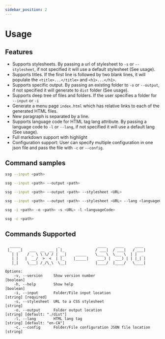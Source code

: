 ```yaml
---
sidebar_position: 2
---
```


# Usage

## Features

- Supports stylesheets. By passing a url of stylesheet to `-s` or `--stylesheet`, if not specified it will use a default stylesheet (See usage).
- Supports titles. If the first line is followed by two blank lines, it will populate the `<title>...</title>` and `<h1>...</h1>`.
- Supports specific output. By passing an existing folder to `-o` or `--output`, if not specified it will generate to `dist` folder (See usage).
- Supports deep tree of files and folders. If the user specifies a folder for `--input` or `-i`
- Generate a menu page `index.html` which has relative links to each of the generated HTML files.
- New paragraph is separated by a line.
- Supports language code for HTML tag lang attribute. By passing a language code to `-l` or `--lang`, if not specified it will use a default lang (See usage).
- Full markdown support with highlight
- Configuration support: User can specify multiple configuration in one json file and pass the file with `-c` or `--config`.

## Command samples

```bash
ssg --input <path>
```

```bash
ssg --input <path> --output <path>
```

```bash
ssg --input <path> --output <path> --stylesheet <URL>
```

```bash
ssg --input <path> --output <path> --stylesheet <URL> --lang <languageCode>
```

```bash
ssg -i <path> -o <path> -s <URL> -l <languageCode>
```

```bash
ssg -c <path>
```

## Commands Supported

```none
  _____                 _                 ____    ____     ____
 |_   _|   ___  __  __ | |_              / ___|  / ___|   / ___|
   | |    / _ \ \ \/ / | __|    _____    \___ \  \___ \  | |  _
   | |   |  __/  >  <  | |_    |_____|    ___) |  ___) | | |_| |
   |_|    \___| /_/\_\  \__|             |____/  |____/   \____|

Options:
    -v, --version     Show version number            			          [boolean]
    -h, --help        Show help                      		   	          [boolean]
    -i, --input       Folder/File input location    	                  [string] [required]
    -s, --stylesheet  URL to a CSS stylesheet         			          [string]
    -o, --output      Folder output location                              [string] [default: "./dist"]
    -l, --lang        HTML lang tag                                       [string] [default: "en-CA"]
    -c, --config      Folder/File configuration JSON file location        [string]
```
